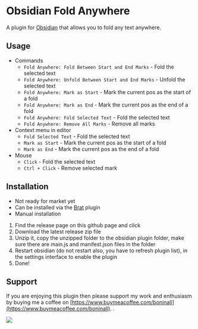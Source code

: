 # Obsidian Fold Anywhere

A plugin for [Obsidian](https://obsidian.md) that allows you to fold any text anywhere.

## Usage

- Commands
  - `Fold Anywhere: Fold Between Start and End Marks` - Fold the selected text
  - `Fold Anywhere: Unfold Between Start and End Marks` - Unfold the selected text
  - `Fold Anywhere: Mark as Start` - Mark the current pos as the start of a fold
  - `Fold Anywhere: Mark as End` - Mark the current pos as the end of a fold
  - `Fold Anywhere: Fold Selected Text` - Fold the selected text
  - `Fold Anywhere: Remove All Marks` - Remove all marks
- Context menu in editor
  - `Fold Selected Text` - Fold the selected text
  - `Mark as Start` - Mark the current pos as the start of a fold
  - `Mark as End` - Mark the current pos as the end of a fold
- Mouse
  - `Click` - Fold the selected text
  - `Ctrl + Click` - Remove selected mark

## Installation

- Not ready for market yet
- Can be installed via the [Brat](https://github.com/TfTHacker/obsidian42-brat) plugin
- Manual installation

1. Find the release page on this github page and click
2. Download the latest release zip file
3. Unzip it, copy the unzipped folder to the obsidian plugin folder, make sure there are main.js and manifest.json files
   in the folder
4. Restart obsidian (do not restart also, you have to refresh plugin list), in the settings interface to enable the
   plugin
5. Done!

## Support

If you are enjoying this plugin then please support my work and enthusiasm by buying me a coffee
on [https://www.buymeacoffee.com/boninall](https://www.buymeacoffee.com/boninall).
.

<a href="https://www.buymeacoffee.com/boninall"><img src="https://img.buymeacoffee.com/button-api/?text=Buy me a coffee&emoji=&slug=boninall&button_colour=6495ED&font_colour=ffffff&font_family=Lato&outline_colour=000000&coffee_colour=FFDD00"></a>
